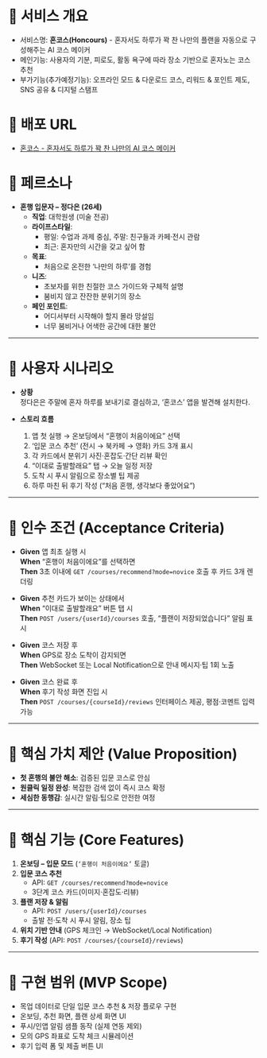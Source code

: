 # 📌 서비스 개요

- 서비스명: **혼코스(Honcours)** - 혼자서도 하루가 꽉 찬 나만의 플랜을 자동으로 구성해주는 AI 코스 메이커
- 메인기능: 사용자의 기분, 피로도, 활동 욕구에 따라 장소 기반으로 혼자노는 코스 추천
- 부가기능(추가예정기능): 오프라인 모드 & 다운로드 코스, 리워드 & 포인트 제도, SNS 공유 & 디지털 스탬프

# 📌 배포 URL

- [혼코스 - 혼자서도 하루가 꽉 찬 나만의 AI 코스 메이커](https://honcours-solo-adventures-planner.lovable.app/)

# 📌 페르소나

- **혼행 입문자 – 정다은 (26세)**
  - **직업**: 대학원생 (미술 전공)
  - **라이프스타일**:
    - 평일: 수업과 과제 중심, 주말: 친구들과 카페·전시 관람
    - 최근: 혼자만의 시간을 갖고 싶어 함
  - **목표**:
    - 처음으로 온전한 ‘나만의 하루’를 경험
  - **니즈**:
    - 초보자를 위한 친절한 코스 가이드와 구체적 설명
    - 붐비지 않고 잔잔한 분위기의 장소
  - **페인 포인트**:
    - 어디서부터 시작해야 할지 몰라 망설임
    - 너무 붐비거나 어색한 공간에 대한 불안

---

# 📌 사용자 시나리오

- **상황**  
  정다은은 주말에 혼자 하루를 보내기로 결심하고, ‘혼코스’ 앱을 발견해 설치한다.

- **스토리 흐름**
  1. 앱 첫 실행 → 온보딩에서 “혼행이 처음이에요” 선택
  2. ‘입문 코스 추천’ (전시 → 북카페 → 영화) 카드 3개 표시
  3. 각 카드에서 분위기 사진·혼잡도·간단 리뷰 확인
  4. “이대로 출발할래요” 탭 → 오늘 일정 저장
  5. 도착 시 푸시 알림으로 장소별 팁 제공
  6. 하루 마친 뒤 후기 작성 (“처음 혼행, 생각보다 좋았어요”)

---

# 📌 인수 조건 (Acceptance Criteria)

- **Given** 앱 최초 실행 시  
  **When** “혼행이 처음이에요”를 선택하면  
  **Then** 3초 이내에 `GET /courses/recommend?mode=novice` 호출 후 카드 3개 렌더링

- **Given** 추천 카드가 보이는 상태에서  
  **When** “이대로 출발할래요” 버튼 탭 시  
  **Then** `POST /users/{userId}/courses` 호출, “플랜이 저장되었습니다” 알림 표시

- **Given** 코스 저장 후  
  **When** GPS로 장소 도착이 감지되면  
  **Then** WebSocket 또는 Local Notification으로 안내 메시지·팁 1회 노출

- **Given** 코스 완료 후  
  **When** 후기 작성 화면 진입 시  
  **Then** `POST /courses/{courseId}/reviews` 인터페이스 제공, 평점·코멘트 입력 가능

---

# 📌 핵심 가치 제안 (Value Proposition)

- **첫 혼행의 불안 해소**: 검증된 입문 코스로 안심
- **원클릭 일정 완성**: 복잡한 검색 없이 즉시 코스 확정
- **세심한 동행감**: 실시간 알림·팁으로 안전한 여정

---

# 📌 핵심 기능 (Core Features)

1. **온보딩 – 입문 모드** (`‘혼행이 처음이에요’` 토글)
2. **입문 코스 추천**
   - API: `GET /courses/recommend?mode=novice`
   - 3단계 코스 카드(이미지·혼잡도·리뷰)
3. **플랜 저장 & 알림**
   - API: `POST /users/{userId}/courses`
   - 출발 전·도착 시 푸시 알림, 장소 팁
4. **위치 기반 안내** (GPS 체크인 → WebSocket/Local Notification)
5. **후기 작성** (API: `POST /courses/{courseId}/reviews`)

---

# 📌 구현 범위 (MVP Scope)

- 목업 데이터로 단일 입문 코스 추천 & 저장 플로우 구현
- 온보딩, 추천 화면, 플랜 상세 화면 UI
- 푸시/인앱 알림 샘플 동작 (실제 연동 제외)
- 모의 GPS 좌표로 도착 체크 시뮬레이션
- 후기 입력 폼 및 제출 버튼 UI
